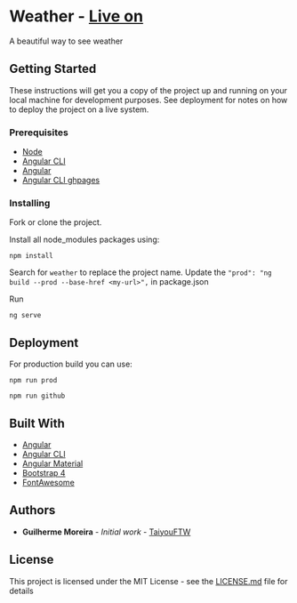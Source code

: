 # Weather - [Live on](https://taiyouftw.github.io/Weather/)

A beautiful way to see weather

## Getting Started

These instructions will get you a copy of the project up and running on your local machine for development purposes. See deployment for notes on how to deploy the project on a live system.

### Prerequisites

* [Node](https://nodejs.org/en/)
* [Angular CLI](https://cli.angular.io)
* [Angular](https://angular.io)
* [Angular CLI ghpages](https://www.npmjs.com/package/angular-cli-ghpages)

### Installing

Fork or clone the project.

Install all node_modules packages using:
```
npm install
```

Search for `weather` to replace the project name.
Update the `"prod": "ng build --prod --base-href <my-url>",` in package.json

Run
```
ng serve
```

## Deployment

For production build you can use:
```
npm run prod
```
```
npm run github
```

## Built With

* [Angular](https://angular.io)
* [Angular CLI](https://cli.angular.io)
* [Angular Material](https://https://material.angular.io)
* [Bootstrap 4](https://getbootstrap.com)
* [FontAwesome](https://fontawesome.com)

## Authors

* **Guilherme Moreira** - *Initial work* - [TaiyouFTW](https://github.com/TaiyouFTW)

## License

This project is licensed under the MIT License - see the [LICENSE.md](LICENSE.md) file for details
